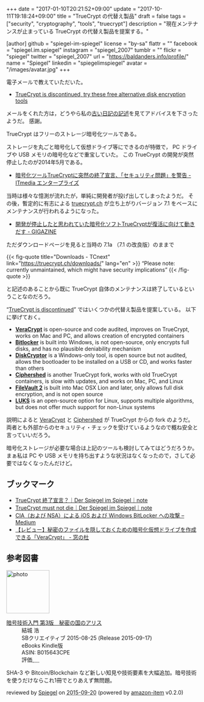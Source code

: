 +++
date = "2017-01-10T20:21:52+09:00"
update = "2017-10-11T19:18:24+09:00"
title = "TrueCrypt の代替え製品"
draft = false
tags = ["security", "cryptography", "tools", "truecrypt"]
description = "現在メンテナンスが止まっている TrueCrypt の代替え製品を提案する。"

[author]
  github = "spiegel-im-spiegel"
  license = "by-sa"
  flattr = ""
  facebook = "spiegel.im.spiegel"
  instagram = "spiegel_2007"
  tumblr = ""
  flickr = "spiegel"
  twitter = "spiegel_2007"
  url = "https://baldanders.info/profile/"
  name = "Spiegel"
  linkedin = "spiegelimspiegel"
  avatar = "/images/avatar.jpg"
+++

電子メールで教えていただいた。

- [TrueCrypt is discontinued, try these free alternative disk encryption tools](https://www.comparitech.com/blog/information-security/truecrypt-is-discoutinued-try-these-free-alternatives/)

メールをくれた方は，どうやら私の[古い日記の記述](https://baldanders.info/spiegel/log/200506.html#d07_t2)を見てアドバイスを下さったようだ。
感謝。

TrueCrypt はフリーのストレージ暗号化ツールである。

ストレージを丸ごと暗号化して仮想ドライブ等にできるのが特徴で， PC ドライブや USB メモリの暗号化などで重宝していた。
この TrueCrypt の開発が突然停止したのが2014年5月である。

- [暗号化ツールTrueCryptに突然の終了宣言、「セキュリティ問題」を警告 - ITmedia エンタープライズ](http://www.itmedia.co.jp/enterprise/articles/1405/30/news041.html)

当時は様々な憶測が流れたが，単純に開発者が投げ出してしまったようだ。
その後，暫定的に有志による [truecrypt.ch](https://truecrypt.ch/ "TCnext - Site dedicated to the development of the next truecrypt") が立ち上がりバージョン 7.1 をベースにメンテナンスが行われるようになった。

- [開発が停止したと思われていた暗号化ソフトTrueCryptが復活に向けて動きだす - GIGAZINE](http://gigazine.net/news/20140603-truecrypt-not-die/)

ただダウンロードページを見ると当時の 7.1a （7.1 の改良版）のままで

{{< fig-quote title="Downloads - TCnext" link="https://truecrypt.ch/downloads/" lang="en" >}}
<q>Please note: currently unmaintained, which might have security implications</q>
{{< /fig-quote >}}

と記述のあることから既に TrueCrypt 自体のメンテナンスは終了しているということなのだろう。

“[TrueCrypt is discontinued]” ではいくつかの代替え製品を提案している。
以下に挙げておく。

- [**VeraCrypt**](https://veracrypt.codeplex.com/) is open-source and code audited, improves on TrueCrypt, works on Mac and PC, and allows creation of encrypted containers
- [**Bitlocker**](https://technet.microsoft.com/en-us/library/cc732774.aspx) is built into Windows, is not open-source, only encrypts full disks, and has no plausible deniability mechanism
- [**DiskCryptor**](https://diskcryptor.net/wiki/Main_Page) is a Windows-only tool, is open source but not audited, allows the bootloader to be installed on a USB or CD, and works faster than others
- [**Ciphershed**](https://www.ciphershed.org/) is another TrueCrypt fork, works with old TrueCrypt containers, is slow with updates, and works on Mac, PC, and Linux
- [**FileVault 2**](https://support.apple.com/en-us/HT204837) is built into Mac OSX Lion and later, only allows full disk encryption, and is not open source
- [**LUKS**](https://guardianproject.info/code/luks/) is an open-source option for Linux, supports multiple algorithms, but does not offer much support for non-Linux systems

説明によると [VeraCrypt] と [Ciphershed] が TrueCrypt からの fork のようだ。
両者とも外部からのセキュリティ・チェックを受けているようなので概ね安全と言っていいだろう。

暗号化ストレージが必要な場合は上記のツールも検討してみてはどうだろうか。
まぁ私は PC や USB メモリを持ち出すような状況はなくなったので，さして必要ではなくなったんだけど。

## ブックマーク

- [TrueCrypt 終了宣言？｜Der Spiegel im Spiegel｜note](https://note.mu/spiegel/n/na028940a6872)
- [TrueCrypt must not die｜Der Spiegel im Spiegel｜note](https://note.mu/spiegel/n/n655406068534)
- [CIA（および NSA）による iOS および Windows BitLocker への攻撃 – Medium](https://medium.com/@spiegel/-a58a0cae2464)
- [【レビュー】秘密のファイルを隠しておくための暗号化仮想ドライブを作成できる「VeraCrypt」 - 窓の杜](https://forest.watch.impress.co.jp/docs/review/1084645.html)

[TrueCrypt is discontinued]: https://www.comparitech.com/blog/information-security/truecrypt-is-discoutinued-try-these-free-alternatives/ "TrueCrypt is discontinued, try these free alternative disk encryption tools"
[VeraCrypt]: https://veracrypt.codeplex.com/
[Ciphershed]: https://www.ciphershed.org/ "CipherShed | Secure Encryption Software"

## 参考図書

<div class="hreview">
  <div class="photo"><a class="item url" href="https://www.amazon.co.jp/%E6%9A%97%E5%8F%B7%E6%8A%80%E8%A1%93%E5%85%A5%E9%96%80-%E7%AC%AC3%E7%89%88-%E7%A7%98%E5%AF%86%E3%81%AE%E5%9B%BD%E3%81%AE%E3%82%A2%E3%83%AA%E3%82%B9-%E7%B5%90%E5%9F%8E-%E6%B5%A9-ebook/dp/B015643CPE?SubscriptionId=AKIAJYVUJ3DMTLAECTHA&tag=baldandersinf-22&linkCode=xm2&camp=2025&creative=165953&creativeASIN=B015643CPE"><img src="https://images-fe.ssl-images-amazon.com/images/I/51t6yHHVwEL._SL160_.jpg" width="113" alt="photo"></a></div>
  <dl class="fn">
    <dt><a href="https://www.amazon.co.jp/%E6%9A%97%E5%8F%B7%E6%8A%80%E8%A1%93%E5%85%A5%E9%96%80-%E7%AC%AC3%E7%89%88-%E7%A7%98%E5%AF%86%E3%81%AE%E5%9B%BD%E3%81%AE%E3%82%A2%E3%83%AA%E3%82%B9-%E7%B5%90%E5%9F%8E-%E6%B5%A9-ebook/dp/B015643CPE?SubscriptionId=AKIAJYVUJ3DMTLAECTHA&tag=baldandersinf-22&linkCode=xm2&camp=2025&creative=165953&creativeASIN=B015643CPE">暗号技術入門 第3版　秘密の国のアリス</a></dt>
	<dd>結城 浩</dd>
    <dd>SBクリエイティブ 2015-08-25 (Release 2015-09-17)</dd>
    <dd>eBooks Kindle版</dd>
    <dd>ASIN: B015643CPE</dd>
    <dd>評価<abbr class="rating fa-sm" title="5">&nbsp;<i class="fas fa-star"></i>&nbsp;<i class="fas fa-star"></i>&nbsp;<i class="fas fa-star"></i>&nbsp;<i class="fas fa-star"></i>&nbsp;<i class="fas fa-star"></i></abbr></dd>
  </dl>
  <p class="description">SHA-3 や Bitcoin/Blockchain など新しい知見や技術要素を大幅追加。暗号技術を使うだけならこれ1冊でとりあえず無問題。</p>
  <p class="powered-by" >reviewed by <a href='#maker' class='reviewer'>Spiegel</a> on <abbr class="dtreviewed" title="2015-09-20">2015-09-20</abbr> (powered by <a href="https://github.com/spiegel-im-spiegel/amazon-item" >amazon-item</a> v0.2.0)</p>
</div>
